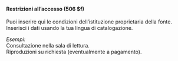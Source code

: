 #### Restrizioni all’accesso (506 $f) 

Puoi inserire qui le condizioni dell’istituzione proprietaria della fonte. Inserisci i dati usando la tua lingua di catalogazione.&nbsp;

_Esempi:_  
Consultazione nella sala di lettura.  
Riproduzioni su richiesta (eventualmente a pagamento).
